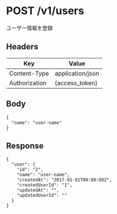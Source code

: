 # POST  /v1/users

ユーザー情報を登録

## Headers

| Key           | Value            |
|---------------|------------------|
| Content-Type  | application/json |
| Authorization | {access_token}   |

## Body

```
{
  "name": "user-name"
}
```

## Response

```
{
  "user": {
    "id": "2",
    "name": "user-name",
    "createdAt": "2017-01-01T00:00:00Z",
    "createdUserId": "1",
    "updatedAt": "",
    "updatedUserId": ""
  }
}
```
